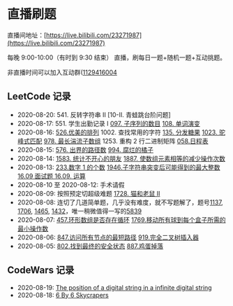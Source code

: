 # 直播刷题

直播间地址：[https://live.bilibili.com/23271987](https://live.bilibili.com/23271987)

每晚 9:00-10:00（有时到 9:30 结束） 直播，刷每日一题+随机一题+互动挑题。

非直播时间可以加入互动群([1129416004](https://jq.qq.com/?_wv=1027&k=FhuuBejY)

## LeetCode 记录

- 2020-08-20: 541. 反转字符串 II [10-II. 青蛙跳台阶问题]
- 2020-08-17: 551. 学生出勤记录 I [097. 子序列的数目](offer_097.md) [108. 单词演变](offer_108.md)
- 2020-08-16: [526.优美的排列](526.md) 1002. 查找常用的字符 [135. 分发糖果](135.md) [1023. 驼峰式匹配](1023.md) [978. 最长湍流子数组](978.md) 1253. 重构 2 行二进制矩阵 [058.日程表](offer_058.md)
- 2020-08-15: [576. 出界的路径数](576.md) [994. 腐烂的橘子](994.md)
- 2020-08-14: [1583. 统计不开心的朋友](1583.md) [1887. 使数组元素相等的减少操作次数](1887.md)
- 2020-08-13: [233.数字 1 的个数](233.md) [1946.子字符串突变后可能得到的最大整数](1946.md) [16.09 面试题 16.09. 运算](16.09.md)
- 2020-08-10 至 2020-08-12: 手术请假
- 2020-08-09: 按照预定切超级难题 [1728. 猫和老鼠 II](1728.md)
- 2020-08-08: 连切了几道简单题，几乎没有难度，就不写题解了，题号[1137](https://leetcode-cn.com/problems/n-th-tribonacci-number/), [1706](https://leetcode-cn.com/problems/where-will-the-ball-fall/), [1465](https://leetcode-cn.com/problems/maximum-area-of-a-piece-of-cake-after-horizontal-and-vertical-cuts/), [1432](https://leetcode-cn.com/problems/max-difference-you-can-get-from-changing-an-integer/)，唯一稍微值得一写的[5839](5839.md)
- 2020-08-07: [457.环形数组是否存在循环](457.md) [1769.移动所有球到每个盒子所需的最小操作数](1769.md)
- 2020-08-06: [847.访问所有节点的最短路径](847.md) [919.完全二叉树插入器](919.md)
- 2020-08-05: [802.找到最终的安全状态](802.md) [887.鸡蛋掉落](887.md)

## CodeWars 记录

- 2020-08-19: [The position of a digital string in a infinite digital string](codewars/582c1092306063791c000c00.md)
- 2020-08-18: [6 By 6 Skycrapers](codewars/5679d5a3f2272011d700000d.md)

